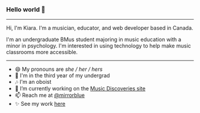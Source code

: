 ### Hello world 👋 

---

Hi, I'm Kiara. I'm a musician, educator, and web developer based in Canada.

I'm an undergraduate BMus student majoring in music education with a minor in psychology. I'm interested in using technology to help make music classrooms more accessible.

---

- 😄  My pronouns are *she / her / hers*
- 🍎  I'm in the third year of my undergrad
- 🎶  I'm an oboist
- 🔨  I’m currently working on the [Music Discoveries site](https://github.com/musicdiscoveries/website)
- 📫  Reach me at [@mirrorblue](https://www.instagram.com/mirror.blue/)
- ✨  See my work [here](https://kiaralee.github.io/)
